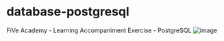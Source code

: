# database-postgresql
FiVe Academy - Learning Accompaniment Exercise - PostgreSQL
![image](https://user-images.githubusercontent.com/36998416/171754128-977f993d-f4ca-4cbd-bb0b-d2786a180887.png)
